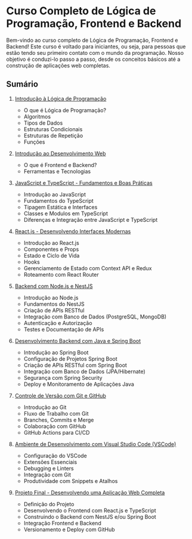 # Curso Completo de Lógica de Programação, Frontend e Backend

Bem-vindo ao curso completo de Lógica de Programação, Frontend e Backend! Este curso é voltado para iniciantes, ou seja, para pessoas que estão tendo seu primeiro contato com o mundo da programação. Nosso objetivo é conduzi-lo passo a passo, desde os conceitos básicos até a construção de aplicações web completas.

## Sumário

1. [Introdução à Lógica de Programação](https://github.com/DanielFullStack/curso-programador-iniciante/blob/main/1.%20Introdu%C3%A7%C3%A3o%20%C3%A0%20L%C3%B3gica%20de%20Programa%C3%A7%C3%A3o.md)
   - O que é Lógica de Programação?
   - Algoritmos
   - Tipos de Dados
   - Estruturas Condicionais
   - Estruturas de Repetição
   - Funções

2. [Introdução ao Desenvolvimento Web](https://github.com/DanielFullStack/curso-programador-iniciante/blob/main/2.%20Introdu%C3%A7%C3%A3o%20ao%20Desenvolvimento%20Web.md)
   - O que é Frontend e Backend?
   - Ferramentas e Tecnologias

3. [JavaScript e TypeScript - Fundamentos e Boas Práticas](#javascript-e-typescript-fundamentos-e-boas-praticas)
   - Introdução ao JavaScript
   - Fundamentos do TypeScript
   - Tipagem Estática e Interfaces
   - Classes e Modulos em TypeScript
   - Diferenças e Integração entre JavaScript e TypeScript

4. [React.js - Desenvolvendo Interfaces Modernas](#reactjs-desenvolvendo-interfaces-modernas)
   - Introdução ao React.js
   - Componentes e Props
   - Estado e Ciclo de Vida
   - Hooks
   - Gerenciamento de Estado com Context API e Redux
   - Roteamento com React Router

5. [Backend com Node.js e NestJS](#backend-com-nodejs-e-nestjs)
   - Introdução ao Node.js
   - Fundamentos do NestJS
   - Criação de APIs RESTful
   - Integração com Banco de Dados (PostgreSQL, MongoDB)
   - Autenticação e Autorização
   - Testes e Documentação de APIs

6. [Desenvolvimento Backend com Java e Spring Boot](#desenvolvimento-backend-com-java-e-spring-boot)
   - Introdução ao Spring Boot
   - Configuração de Projetos Spring Boot
   - Criação de APIs RESTful com Spring Boot
   - Integração com Banco de Dados (JPA/Hibernate)
   - Segurança com Spring Security
   - Deploy e Monitoramento de Aplicações Java

7. [Controle de Versão com Git e GitHub](#controle-de-versao-com-git-e-github)
   - Introdução ao Git
   - Fluxo de Trabalho com Git
   - Branches, Commits e Merge
   - Colaboração com GitHub
   - GitHub Actions para CI/CD

8. [Ambiente de Desenvolvimento com Visual Studio Code (VSCode)](#ambiente-de-desenvolvimento-com-visual-studio-code-vscode)
   - Configuração do VSCode
   - Extensões Essenciais
   - Debugging e Linters
   - Integração com Git
   - Produtividade com Snippets e Atalhos

9. [Projeto Final - Desenvolvendo uma Aplicação Web Completa](#projeto-final-desenvolvendo-uma-aplicacao-web-completa)
   - Definição do Projeto
   - Desenvolvendo o Frontend com React.js e TypeScript
   - Construindo o Backend com NestJS e/ou Spring Boot
   - Integração Frontend e Backend
   - Versionamento e Deploy com GitHub